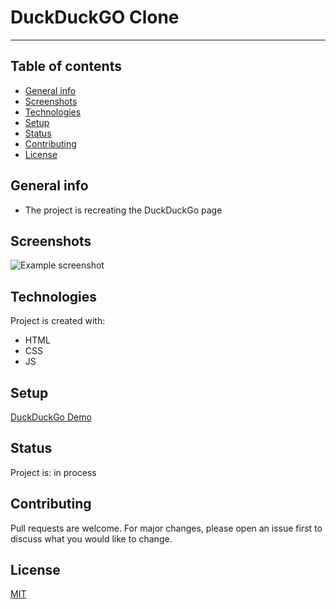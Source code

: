 # DuckDuckGO Clone
---


## Table of contents

* [General info](#general-info)
* [Screenshots](#screenshots)
* [Technologies](#technologies)
* [Setup](#setup)
* [Status](#status)
* [Contributing](#contributing)
* [License](#license)

## General info

- The project is recreating the DuckDuckGo page

## Screenshots

![Example screenshot](https://github.com/samirm00/duck-duck-clone/blob/main/images/readmePic.PNG)

## Technologies

Project is created with:

* HTML
* CSS
* JS

## Setup

[DuckDuckGo Demo](https://samirm00.github.io/duck-duck-clone/)

## Status


Project is: in process 

## Contributing

Pull requests are welcome. For major changes, please open an issue first to discuss what you would like to change.

## License

[MIT](https://github.com/KrystynaMil/acme-web-design/blob/master/LICENSE)
